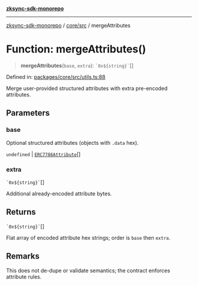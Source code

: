 [**zksync-sdk-monorepo**](../../../README.md)

---

[zksync-sdk-monorepo](../../../README.md) / [core/src](../README.md) / mergeAttributes

# Function: mergeAttributes()

> **mergeAttributes**(`base`, `extra`): `` `0x${string}` ``[]

Defined in: [packages/core/src/utils.ts:88](https://github.com/dutterbutter/zksync-sdk/blob/128d557933eb10f01edd78c0b3392137ca480daf/packages/core/src/utils.ts#L88)

Merge user-provided structured attributes with extra pre-encoded attributes.

## Parameters

### base

Optional structured attributes (objects with `.data` hex).

`undefined` | [`ERC7786Attribute`](../type-aliases/ERC7786Attribute.md)[]

### extra

`` `0x${string}` ``[]

Additional already-encoded attribute bytes.

## Returns

`` `0x${string}` ``[]

Flat array of encoded attribute hex strings; order is `base` then `extra`.

## Remarks

This does not de-dupe or validate semantics; the contract enforces attribute rules.
